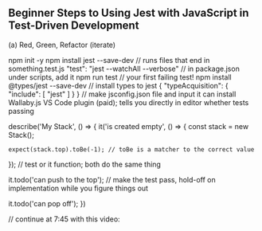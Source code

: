 ## Beginner Steps to Using Jest with JavaScript in Test-Driven Development
(a) Red, Green, Refactor (iterate)

npm init -y
npm install jest --save-dev // runs files that end in something.test.js
"test": "jest --watchAll --verbose" // in package.json under scripts, add it
npm run test // your first failing test!
npm install @types/jest --save-dev // install types to jest
{
  "typeAcquisition": {
    "include": [
      "jest"
    ]
  }
} // make jsconfig.json file and input it
can install Wallaby.js VS Code plugin (paid); tells you directly in editor whether tests passing

describe('My Stack', () => {
  it('is created  empty', () => {
    const stack = new Stack();
    
    expect(stack.top).toBe(-1); // toBe is a matcher to the correct value
  });  // test or it function; both do the same thing
  
  it.todo('can push to the top'); // make the test pass, hold-off on implementation while you figure things out
  
  it.todo('can pop off');
})

// continue at 7:45 with this video: 
